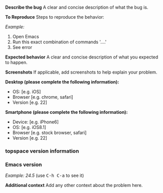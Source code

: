 **Describe the bug**
A clear and concise description of what the bug is.

**To Reproduce**
Steps to reproduce the behavior:

*Example:*
1. Open Emacs
2. Run this exact combination of commands '....'
3. See error

**Expected behavior**
A clear and concise description of what you expected to happen.

**Screenshots**
If applicable, add screenshots to help explain your problem.

**Desktop (please complete the following information):**
 - OS: [e.g. iOS]
 - Browser [e.g. chrome, safari]
 - Version [e.g. 22]

**Smartphone (please complete the following information):**
 - Device: [e.g. iPhone6]
 - OS: [e.g. iOS8.1]
 - Browser [e.g. stock browser, safari]
 - Version [e.g. 22]

### topspace version information

### Emacs version

*Example: 24.5* (use <kbd>C-h C-a</kbd> to see it)

**Additional context**
Add any other context about the problem here.
